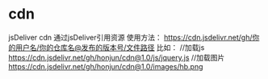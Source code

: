# cdn
jsDeliver cdn
通过jsDeliver引用资源
使用方法：
https://cdn.jsdelivr.net/gh/你的用户名/你的仓库名@发布的版本号/文件路径
比如：
//加载js
https://cdn.jsdelivr.net/gh/honjun/cdn@1.0/js/jquery.js
//加载图片
https://cdn.jsdelivr.net/gh/honjun/cdn@1.0/images/hb.png
